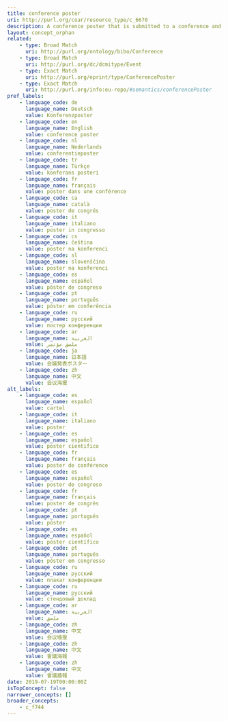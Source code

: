 ```yaml
---
title: conference poster
uri: http://purl.org/coar/resource_type/c_6670
description: A conference poster that is submitted to a conference and presented there at a poster presentation. The conference poster is published in proceedings.
layout: concept_orphan
related:
    - type: Broad Match
      uri: http://purl.org/ontology/bibo/Conference
    - type: Broad Match
      uri: http://purl.org/dc/dcmitype/Event
    - type: Exact Match
      uri: http://purl.org/eprint/type/ConferencePoster
    - type: Exact Match
      uri: http://purl.org/info:eu-repo/#semantics/conferencePoster
pref_labels:
    - language_code: de
      language_name: Deutsch
      value: Konferenzposter
    - language_code: en
      language_name: English
      value: conference poster
    - language_code: nl
      language_name: Nederlands
      value: conferentieposter
    - language_code: tr
      language_name: Türkçe
      value: konferans posteri
    - language_code: fr
      language_name: français
      value: poster dans une conférence
    - language_code: ca
      language_name: català
      value: poster de congrés
    - language_code: it
      language_name: italiano
      value: poster in congresso
    - language_code: cs
      language_name: čeština
      value: poster na konferenci
    - language_code: sl
      language_name: slovenščina
      value: poster na konferenci
    - language_code: es
      language_name: español
      value: póster de congreso
    - language_code: pt
      language_name: português
      value: póster em conferência
    - language_code: ru
      language_name: русский
      value: постер конференции
    - language_code: ar
      language_name: العربية
      value: ملصق مؤتمر
    - language_code: ja
      language_name: 日本語
      value: 会議発表ポスター
    - language_code: zh
      language_name: 中文
      value: 会议海报
alt_labels:
    - language_code: es
      language_name: español
      value: cartel
    - language_code: it
      language_name: italiano
      value: poster
    - language_code: es
      language_name: español
      value: poster cientifico
    - language_code: fr
      language_name: français
      value: poster de conférence
    - language_code: es
      language_name: español
      value: poster de congreso
    - language_code: fr
      language_name: français
      value: poster de congrès
    - language_code: pt
      language_name: português
      value: póster
    - language_code: es
      language_name: español
      value: póster científico
    - language_code: pt
      language_name: português
      value: póster em congresso
    - language_code: ru
      language_name: русский
      value: плакат конференции
    - language_code: ru
      language_name: русский
      value: стендовый доклад
    - language_code: ar
      language_name: العربية
      value: ملصق
    - language_code: zh
      language_name: 中文
      value: 会议墙报
    - language_code: zh
      language_name: 中文
      value: 會議海報
    - language_code: zh
      language_name: 中文
      value: 會議牆報
date: 2019-07-19T00:00:00Z
isTopConcept: false
narrower_concepts: []
broader_concepts:
    - c_f744
---
```


